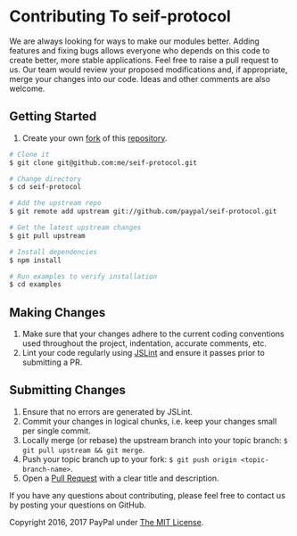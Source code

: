 # Contributing To seif-protocol

We are always looking for ways to make our modules better. Adding features and fixing bugs allows everyone who depends
on this code to create better, more stable applications.
Feel free to raise a pull request to us. Our team would review your proposed modifications and, if appropriate, merge
your changes into our code. Ideas and other comments are also welcome.

## Getting Started
1. Create your own [fork](https://help.github.com/articles/fork-a-repo) of this [repository](../../fork).

```bash
# Clone it
$ git clone git@github.com:me/seif-protocol.git

# Change directory
$ cd seif-protocol

# Add the upstream repo
$ git remote add upstream git://github.com/paypal/seif-protocol.git

# Get the latest upstream changes
$ git pull upstream

# Install dependencies
$ npm install

# Run examples to verify installation
$ cd examples
```

## Making Changes
1. Make sure that your changes adhere to the current coding conventions used throughout the project, indentation, accurate comments, etc.
2. Lint your code regularly using [JSLint](https://github.com/douglascrockford/JSLint) and ensure it passes prior to submitting a PR.

## Submitting Changes
1. Ensure that no errors are generated by JSLint.
2. Commit your changes in logical chunks, i.e. keep your changes small per single commit.
3. Locally merge (or rebase) the upstream branch into your topic branch: `$ git pull upstream && git merge`.
4. Push your topic branch up to your fork: `$ git push origin <topic-branch-name>`.
5. Open a [Pull Request](https://help.github.com/articles/using-pull-requests) with a clear title and description.

If you have any questions about contributing, please feel free to contact us by posting your questions on GitHub.

Copyright 2016, 2017 PayPal under [The MIT License](LICENSE.md).

